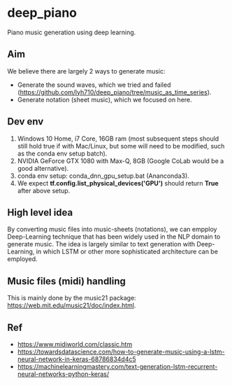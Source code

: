 # deep_piano
Piano music generation using deep learning.

## Aim
We believe there are largely 2 ways to generate music:
- Generate the sound waves, which we tried and failed (https://github.com/lyh710/deep_piano/tree/music_as_time_series).
- Generate notation (sheet music), which we focused on here.

## Dev env
1. Windows 10 Home, i7 Core, 16GB ram (most subsequent steps should still hold true if with Mac/Linux, but some will need to be modified, such as the conda env setup batch).
2. NVIDIA GeForce GTX 1080 with Max-Q, 8GB (Google CoLab would be a good alternative).
3. conda env setup: conda_dnn_gpu_setup.bat (Ananconda3).
4. We expect **tf.config.list_physical_devices('GPU')** should return **True** after above setup.

## High level idea
By converting music files into music-sheets (notations), we can empploy Deep-Learning technique that has been widely used in the NLP domain to generate music. The idea is largely similar to text generation with Deep-Learning, in which LSTM or other more sophisticated architecture can be employed.

## Music files (midi) handling
This is mainly done by the music21 package: https://web.mit.edu/music21/doc/index.html.

## Ref
- https://www.midiworld.com/classic.htm
- https://towardsdatascience.com/how-to-generate-music-using-a-lstm-neural-network-in-keras-68786834d4c5
- https://machinelearningmastery.com/text-generation-lstm-recurrent-neural-networks-python-keras/